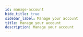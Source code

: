 ```yaml
---
id: manage-account
hide_title: true
sidebar_label: Manage your account
title: Manage your account
description: Manage your account
---
```


